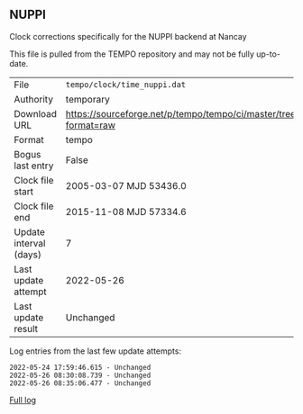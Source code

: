 
NUPPI
---------------------------
Clock corrections specifically for the NUPPI backend at Nancay

This file is pulled from the TEMPO repository and may not be fully up-to-date.

|     |     |
|:--- |:--- |
| File | `tempo/clock/time_nuppi.dat` |
| Authority | temporary |
| Download URL | <https://sourceforge.net/p/tempo/tempo/ci/master/tree/clock/time_nuppi.dat?format=raw> |
| Format | tempo |
| Bogus last entry | False |
| Clock file start | 2005-03-07 MJD 53436.0 |
| Clock file end | 2015-11-08 MJD 57334.6 |
| Update interval (days) | 7 |
| Last update attempt | 2022-05-26 |
| Last update result | Unchanged |

Log entries from the last few update attempts:
```
2022-05-24 17:59:46.615 - Unchanged
2022-05-26 08:30:08.739 - Unchanged
2022-05-26 08:35:06.477 - Unchanged
```
[Full log](https://raw.githubusercontent.com/nanograv/pulsar-clock-corrections/main/log/tempo/clock/time_nuppi.dat.log)
